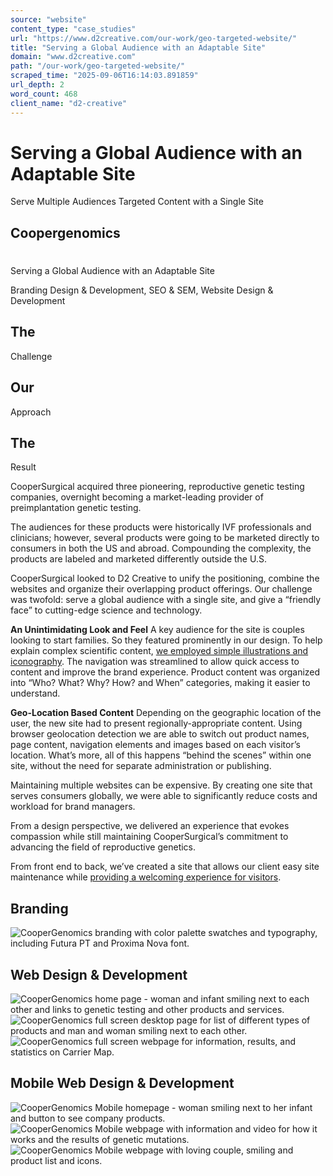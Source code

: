 ```yaml
---
source: "website"
content_type: "case_studies"
url: "https://www.d2creative.com/our-work/geo-targeted-website/"
title: "Serving a Global Audience with an Adaptable Site"
domain: "www.d2creative.com"
path: "/our-work/geo-targeted-website/"
scraped_time: "2025-09-06T16:14:03.891859"
url_depth: 2
word_count: 468
client_name: "d2-creative"
---
```


# Serving a Global Audience with an Adaptable Site

Serve Multiple Audiences Targeted Content with a Single Site

## Coopergenomics

#

Serving a Global Audience with an Adaptable Site

Branding Design & Development, SEO & SEM, Website Design & Development

## The
Challenge

## Our
Approach

## The
Result

CooperSurgical acquired three pioneering, reproductive genetic testing companies, overnight becoming a market-leading provider of preimplantation genetic testing.

The audiences for these products were historically IVF professionals and clinicians; however, several products were going to be marketed directly to consumers in both the US and abroad. Compounding the complexity, the products are labeled and marketed differently outside the U.S.

CooperSurgical looked to D2 Creative to unify the positioning, combine the websites and organize their overlapping product offerings. Our challenge was twofold: serve a global audience with a single site, and give a “friendly face” to cutting-edge science and technology.

**An Unintimidating Look and Feel**
A key audience for the site is couples looking to start families. So they featured prominently in our design. To help explain complex scientific content, [we employed simple illustrations and iconography](https://www.d2creative.com/capabilities/). The navigation was streamlined to allow quick access to content and improve the brand experience. Product content was organized into “Who? What? Why? How? and When” categories, making it easier to understand.

**Geo-Location Based Content**
Depending on the geographic location of the user, the new site had to present regionally-appropriate content. Using browser geolocation detection we are able to switch out product names, page content, navigation elements and images based on each visitor’s location. What’s more, all of this happens “behind the scenes” within one site, without the need for separate administration or publishing.

Maintaining multiple websites can be expensive. By creating one site that serves consumers globally, we were able to significantly reduce costs and workload for brand managers.

From a design perspective, we delivered an experience that evokes compassion while still maintaining CooperSurgical’s commitment to advancing the field of reproductive genetics.

From front end to back, we’ve created a site that allows our client easy site maintenance while [providing a welcoming experience for visitors](https://www.d2creative.com/digital-glossary/brand-discovery/).

## Branding

![CooperGenomics branding with color palette swatches and typography, including Futura PT and Proxima Nova font.](https://www.d2creative.com/wp-content/uploads/2022/07/coopergenomics-branding-mobile@2x.png)

## Web Design & Development

![CooperGenomics home page - woman and infant smiling next to each other and links to genetic testing and other products and services.](https://www.d2creative.com/wp-content/uploads/2022/07/coopergenomics-mobile-website-1@2x.png) ![CooperGenomics full screen desktop page for list of different types of products and man and woman smiling next to each other.](https://www.d2creative.com/wp-content/uploads/2022/07/coopergenomics-mobile-website-2@2x.png) ![CooperGenomics full screen webpage for information, results, and statistics on Carrier Map.](https://www.d2creative.com/wp-content/uploads/2022/07/coopergenomics-mobile-website-3@2x.png)

## Mobile Web Design & Development

![CooperGenomics Mobile homepage - woman smiling next to her infant and button to see company products.](https://www.d2creative.com/wp-content/uploads/2022/07/coopergenomics-mobile-1@2x.png) ![CooperGenomics Mobile webpage with information and video for how it works and the results of genetic mutations.](https://www.d2creative.com/wp-content/uploads/2022/07/coopergenomics-mobile-2@2x.png) ![CooperGenomics Mobile webpage with loving couple, smiling and product list and icons.](https://www.d2creative.com/wp-content/uploads/2022/07/coopergenomics-mobile-3@2x.jpg)